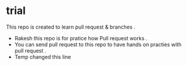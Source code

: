 # trial
This repo is created to learn pull request &amp; branches .
- Rakesh this repo is for pratice how Pull request works .
- You can send pull request to this repo to have hands on practies with pull request .
- Temp changed this line

